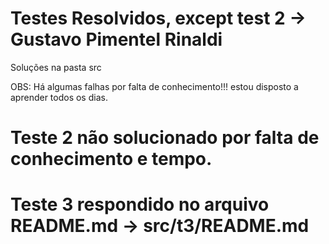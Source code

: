 # Testes Resolvidos, except test 2 -> Gustavo Pimentel Rinaldi

Soluções na pasta src

OBS: Há algumas falhas por falta de conhecimento!!! estou disposto a aprender todos os dias.


# Teste 2 não solucionado por falta de conhecimento e tempo.
# Teste 3 respondido no arquivo README.md -> src/t3/README.md
